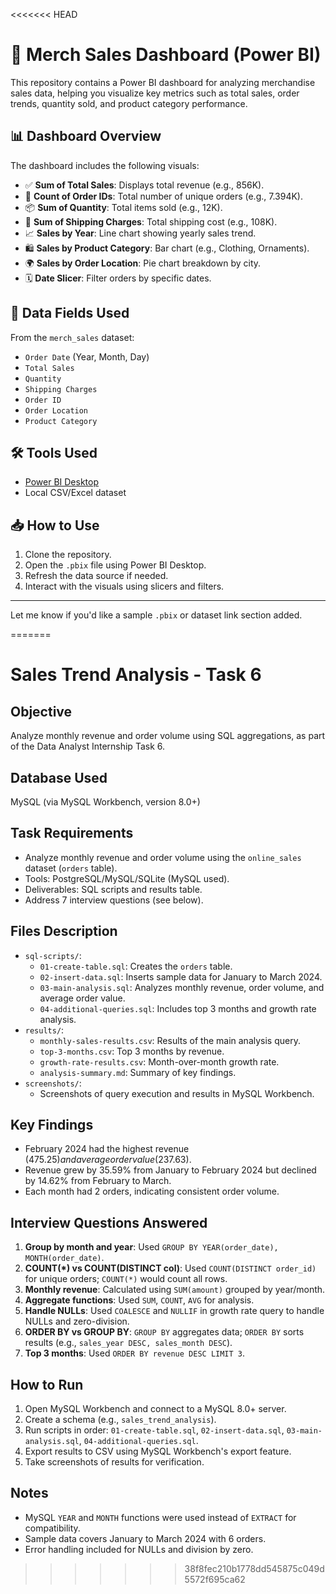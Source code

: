 <<<<<<< HEAD
# 🧾 Merch Sales Dashboard (Power BI)

This repository contains a Power BI dashboard for analyzing merchandise sales data, helping you visualize key metrics such as total sales, order trends, quantity sold, and product category performance.

## 📊 Dashboard Overview

The dashboard includes the following visuals:

- ✅ **Sum of Total Sales**: Displays total revenue (e.g., 856K).
- 🧾 **Count of Order IDs**: Total number of unique orders (e.g., 7.394K).
- 📦 **Sum of Quantity**: Total items sold (e.g., 12K).
- 🚚 **Sum of Shipping Charges**: Total shipping cost (e.g., 108K).
- 📈 **Sales by Year**: Line chart showing yearly sales trend.
- 🛍️ **Sales by Product Category**: Bar chart (e.g., Clothing, Ornaments).
- 🌍 **Sales by Order Location**: Pie chart breakdown by city.
- 🗓️ **Date Slicer**: Filter orders by specific dates.

## 📂 Data Fields Used

From the `merch_sales` dataset:

- `Order Date` (Year, Month, Day)
- `Total Sales`
- `Quantity`
- `Shipping Charges`
- `Order ID`
- `Order Location`
- `Product Category`

## 🛠️ Tools Used

- [Power BI Desktop](https://powerbi.microsoft.com/)
- Local CSV/Excel dataset

## 📥 How to Use

1. Clone the repository.
2. Open the `.pbix` file using Power BI Desktop.
3. Refresh the data source if needed.
4. Interact with the visuals using slicers and filters.

---

Let me know if you'd like a sample `.pbix` or dataset link section added.

=======
# Sales Trend Analysis - Task 6

## Objective
Analyze monthly revenue and order volume using SQL aggregations, as part of the Data Analyst Internship Task 6.

## Database Used
MySQL (via MySQL Workbench, version 8.0+)

## Task Requirements
- Analyze monthly revenue and order volume using the `online_sales` dataset (`orders` table).
- Tools: PostgreSQL/MySQL/SQLite (MySQL used).
- Deliverables: SQL scripts and results table.
- Address 7 interview questions (see below).

## Files Description
- `sql-scripts/`:
  - `01-create-table.sql`: Creates the `orders` table.
  - `02-insert-data.sql`: Inserts sample data for January to March 2024.
  - `03-main-analysis.sql`: Analyzes monthly revenue, order volume, and average order value.
  - `04-additional-queries.sql`: Includes top 3 months and growth rate analysis.
- `results/`:
  - `monthly-sales-results.csv`: Results of the main analysis query.
  - `top-3-months.csv`: Top 3 months by revenue.
  - `growth-rate-results.csv`: Month-over-month growth rate.
  - `analysis-summary.md`: Summary of key findings.
- `screenshots/`:
  - Screenshots of query execution and results in MySQL Workbench.

## Key Findings
- February 2024 had the highest revenue ($475.25) and average order value ($237.63).
- Revenue grew by 35.59% from January to February 2024 but declined by 14.62% from February to March.
- Each month had 2 orders, indicating consistent order volume.

## Interview Questions Answered
1. **Group by month and year**: Used `GROUP BY YEAR(order_date), MONTH(order_date)`.
2. **COUNT(*) vs COUNT(DISTINCT col)**: Used `COUNT(DISTINCT order_id)` for unique orders; `COUNT(*)` would count all rows.
3. **Monthly revenue**: Calculated using `SUM(amount)` grouped by year/month.
4. **Aggregate functions**: Used `SUM`, `COUNT`, `AVG` for analysis.
5. **Handle NULLs**: Used `COALESCE` and `NULLIF` in growth rate query to handle NULLs and zero-division.
6. **ORDER BY vs GROUP BY**: `GROUP BY` aggregates data; `ORDER BY` sorts results (e.g., `sales_year DESC, sales_month DESC`).
7. **Top 3 months**: Used `ORDER BY revenue DESC LIMIT 3`.

## How to Run
1. Open MySQL Workbench and connect to a MySQL 8.0+ server.
2. Create a schema (e.g., `sales_trend_analysis`).
3. Run scripts in order: `01-create-table.sql`, `02-insert-data.sql`, `03-main-analysis.sql`, `04-additional-queries.sql`.
4. Export results to CSV using MySQL Workbench's export feature.
5. Take screenshots of results for verification.

## Notes
- MySQL `YEAR` and `MONTH` functions were used instead of `EXTRACT` for compatibility.
- Sample data covers January to March 2024 with 6 orders.
- Error handling included for NULLs and division by zero.
>>>>>>> 38f8fec210b1778dd545875c049d5572f695ca62
